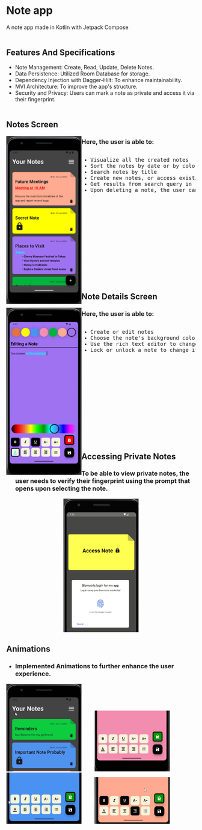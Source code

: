 # Note app
A note app made in Kotlin with Jetpack Compose
<br></br>

## Features And Specifications
- Note Management: Create, Read, Update, Delete Notes.
- Data Persistence: Utilized Room Database for storage.
- Dependency Injection with Dagger-Hilt: To enhance maintainability.
- MVI Architecture: To improve the app's structure.
- Security and Privacy: Users can mark a note as private and access it via their fingerprint.
<br></br>

## Notes Screen
<img src="https://github.com/SerbanMarinescu/Note-App-2.0/blob/4abb188443b9c49f0a0b320edd16d693225fa221/images/MainScreen.png" width=200 align="left">

### Here, the user is able to:
<pre><ul><li>Visualize all the created notes</li><li>Sort the notes by date or by color</li><li>Search notes by title</li><li>Create new notes, or access existing ones</li><li>Get results from search query in real time, as the user types something</li><li>Upon deleting a note, the user can undo the process if he/she so whishes</li></ul></pre>
<br></br>
<br></br>
<br></br>
<br></br>
<br></br>
<br></br>

## Note Details Screen
<img src="https://github.com/SerbanMarinescu/Note-App-2.0/blob/a9e3d3e213b9b9c812b8fae9f204427e3aa08dff/images/Editing%20a%20note.png" width=200 align="left">

### Here, the user is able to:
<pre><ul><li>Create or edit notes</li><li>Choose the note's background color from the top menu</li><li>Use the rich text editor to change the style and color of the text</li><li>Lock or unlock a note to change its private status</li></ul></pre>
<br></br>
<br></br>
<br></br>
<br></br>
<br></br>
<br></br>

## Accessing Private Notes
- ### To be able to view private notes, the user needs to verify their fingerprint using the prompt that opens upon selecting the note.
<div align="center">
  <img src="https://github.com/SerbanMarinescu/Note-App-2.0/blob/51b8a2802f0d4abf846d639f822314d3a21ab6c2/images/FingerprintPrompt.png" width=200>
</div>



## Animations
- ### Implemented Animations to further enhance the user experience.
<img src="https://github.com/SerbanMarinescu/Note-App-2.0/blob/1a40da58369580838439a53d027af33d39fb6012/images/MenuAnimation.gif" width=200> &nbsp; &nbsp; &nbsp; &nbsp; <img src="https://github.com/SerbanMarinescu/Note-App-2.0/blob/1a40da58369580838439a53d027af33d39fb6012/images/LockUnlockNoteAnimation.gif" width=200> &nbsp; &nbsp; &nbsp; &nbsp; <img src="https://github.com/SerbanMarinescu/Note-App-2.0/blob/7cc44bd1f1af4799736043a9285aa8286c7874ef/images/ColorPickerAnimation.gif" width=200> &nbsp; &nbsp; &nbsp; &nbsp; <img src="https://github.com/SerbanMarinescu/Note-App-2.0/blob/1a40da58369580838439a53d027af33d39fb6012/images/FontSelectionAnimation.gif" width=200>











